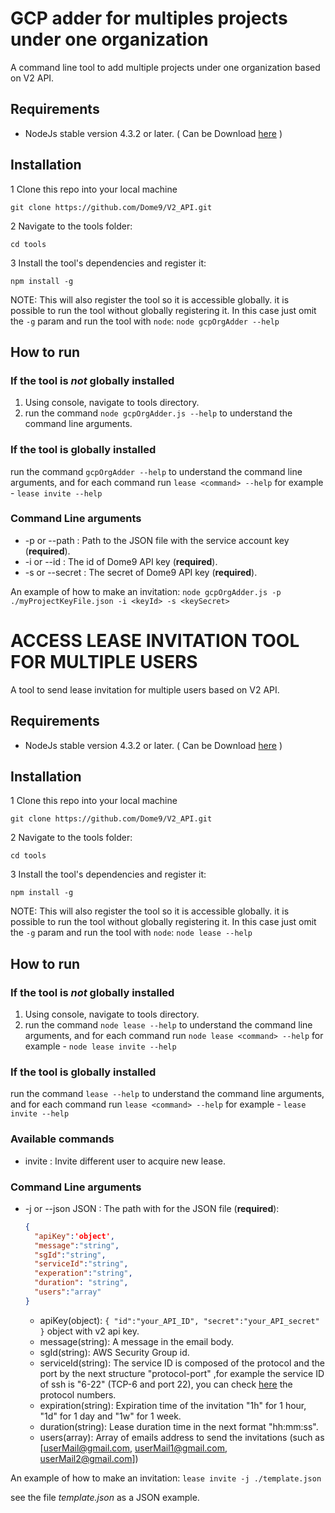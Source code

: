 # **GCP adder for multiples projects under one organization** #
A command line tool to add multiple projects under one organization based on V2 API.


## Requirements ##
* NodeJs stable version 4.3.2 or later.
( Can be Download <a href="https://nodejs.org">here</a> )

## Installation ##
1 Clone this repo into your local machine

```git clone https://github.com/Dome9/V2_API.git```

2 Navigate to the tools folder:

```cd tools```

3 Install the tool's dependencies and register it:

```npm install -g```

NOTE: This will also register the tool so it is accessible globally.
it is possible to run the tool without globally registering it.
In this case just omit the ```-g``` param and run the tool with ```node```:
```node gcpOrgAdder --help```


## How to run ##
### If the tool is *not* globally installed ###
1.  Using console, navigate to  tools directory.
2. run the command ```node gcpOrgAdder.js --help``` to understand the command line arguments.

### If the tool is globally installed ###
run the command ```gcpOrgAdder --help``` to understand the command line arguments, and for each command run ```lease <command> --help``` for example - ```lease invite --help```


### Command Line arguments ###
* -p or --path : Path to the JSON file with the service account key (**required**).
* -i or --id : The id of Dome9 API key (**required**).
* -s or --secret : The secret of Dome9 API key (**required**).

 
    


An example of how to make an invitation:
```node gcpOrgAdder.js -p ./myProjectKeyFile.json -i <keyId> -s <keySecret>```







# **ACCESS LEASE INVITATION TOOL FOR MULTIPLE USERS** #
A tool to send lease invitation for multiple users based on V2 API.


## Requirements ##
* NodeJs stable version 4.3.2 or later.
( Can be Download <a href="https://nodejs.org">here</a> )

## Installation ##
1 Clone this repo into your local machine

```git clone https://github.com/Dome9/V2_API.git```

2 Navigate to the tools folder:

```cd tools```

3 Install the tool's dependencies and register it:

```npm install -g```

NOTE: This will also register the tool so it is accessible globally.
it is possible to run the tool without globally registering it.
In this case just omit the ```-g``` param and run the tool with ```node```:
```node lease --help```


## How to run ##
### If the tool is *not* globally installed ###
1.  Using console, navigate to  tools directory.
2. run the command ```node lease --help``` to understand the command line arguments, and for each command run ```node lease <command> --help``` for example - ```node lease invite --help```

### If the tool is globally installed ###
run the command ```lease --help``` to understand the command line arguments, and for each command run ```lease <command> --help``` for example - ```lease invite --help```


### Available commands ###

* invite : Invite different user to acquire new lease.

### Command Line arguments ###
* -j or --json JSON : The path with for the JSON file (**required**):

    ```json
    {
      "apiKey":'object',
      "message":"string",
      "sgId":"string",
      "serviceId":"string",
      "experation":"string",
      "duration": "string",
      "users":"array"
    }
    ```
    * apiKey(object): ```{
                           "id":"your_API_ID",
                            "secret":"your_API_secret"
                         }``` 
                         object with v2 api key.
    * message(string): A message in the email body.
    * sgId(string): AWS Security Group id.
    * serviceId(string): The service ID is composed of the protocol and the port by the next structure "protocol-port" ,for example the service ID of ssh is "6-22" (TCP-6 and port 22), you can check <a href="https://en.wikipedia.org/wiki/List_of_IP_protocol_numbers">here</a> the protocol numbers.
    * expiration(string): Expiration time of the invitation "1h" for 1 hour, "1d" for 1 day and "1w" for 1 week.
    * duration(string): Lease duration time in the next format "hh:mm:ss".
    * users(array): Array of emails address to send the invitations (such as [userMail@gmail.com, userMail1@gmail.com, userMail2@gmail.com])
    


An example of how to make an invitation:
```lease invite -j ./template.json```

see the file _template.json_ as a JSON example.






